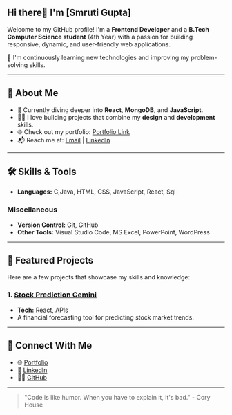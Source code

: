 ## Hi there👋 I'm [Smruti Gupta]

Welcome to my GitHub profile! I'm a **Frontend Developer** and a **B.Tech Computer Science student** (4th Year) with a passion for building responsive, dynamic, and user-friendly web applications.

🔧 I'm continuously learning new technologies and improving my problem-solving skills.

---

## 🚀 About Me
- 🌱 Currently diving deeper into **React**, **MongoDB**, and **JavaScript**.
- 🧑‍💻 I love building projects that combine my **design** and **development** skills.
- 🌐 Check out my portfolio: [Portfolio Link](your-portfolio-link)  
- 📬 Reach me at: [Email](smrutigupta24@gmail.com) | [LinkedIn](https://www.linkedin.com/in/smruti-gupta-721b33233)

---

## 🛠️ Skills & Tools
- **Languages:** C,Java, HTML, CSS, JavaScript, React, Sql

### Miscellaneous
- **Version Control:** Git, GitHub
- **Other Tools:** Visual Studio Code, MS Excel, PowerPoint, WordPress

---

## 🌟 Featured Projects

Here are a few projects that showcase my skills and knowledge:

### 1. **[Stock Prediction Gemini](https://github.com/Strongmindcareer/stock-prediction-gemini)**
   - **Tech:** React, APIs
   - A financial forecasting tool for predicting stock market trends.

---


## 🔗 Connect With Me
- 🌐 [Portfolio](your-portfolio-link)
- 💼 [LinkedIn](https://www.linkedin.com/in/smruti-gupta-721b33233)
- 👨‍💻 [GitHub](https://github.com/Strongmindcareer)

---

> "Code is like humor. When you have to explain it, it's bad." - Cory House

<!--
**Strongmindcareer/Strongmindcareer** is a ✨ _special_ ✨ repository because its `README.md` (this file) appears on your GitHub profile.

Here are some ideas to get you started:

- 🔭 I’m currently working on ...
- 🌱 I’m currently learning ...
- 👯 I’m looking to collaborate on ...
- 🤔 I’m looking for help with ...
- 💬 Ask me about ...
- 📫 How to reach me: ...
- 😄 Pronouns: ...
- ⚡ Fun fact: ...
-->
